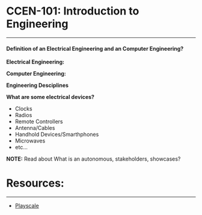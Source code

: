 #	CCEN-101: Introduction to Engineering
***

#### Definition of an Electrical Engineering and an Computer Engineering?

**Electrical Engineering:**

**Computer Engineering:**

**Engineering Desciplines**

**What are some electrical devices?**

*	Clocks
*	Radios
*	Remote Controllers
*	Antenna/Cables
*	Handhold Devices/Smarthphones
*	Microwaves
*	etc...

**NOTE:** Read about What is an autonomous, stakeholders, showcases?
	

#	Resources:
***

*	[Playscale](http://www.playscale.com)